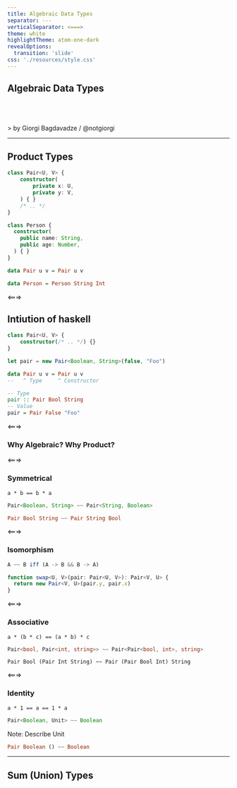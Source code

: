 ```yaml
---
title: Algebraic Data Types
separator: ---
verticalSeparator: <===>
theme: white
highlightTheme: atom-one-dark
revealOptions:
  transition: 'slide'
css: './resources/style.css'
---
```


## Algebraic Data Types

<br />
<br />
<br />
> by Giorgi Bagdavadze / @notgiorgi

---

## Product Types

```ts
class Pair<U, V> {
    constructor(
        private x: U,
        private y: V,
    ) { }
    /* .. */
}

class Person {
  constructor(
    public name: String,
    public age: Number,
  ) { }
}
```

```haskell
data Pair u v = Pair u v

data Person = Person String Int
```

<===>

## Intiution of haskell

```ts
class Pair<U, V> {
    constructor(/* .. */) {}
}

let pair = new Pair<Boolean, String>(false, "Foo")
```

```haskell
data Pair u v = Pair u v
--   ^ Type     ^ Constructor

-- Type
pair :: Pair Bool String
-- Value
pair = Pair False "Foo"
```

<===>

### Why Algebraic? Why Product?

<===>

### Symmetrical

```
a * b == b * a
```

```ts
Pair<Boolean, String> ~~ Pair<String, Boolean>
```

```haskell
Pair Bool String ~~ Pair String Bool
```

<===>

### Isomorphism

```ts
A ~~ B iff (A -> B && B -> A)
```

```ts
function swap<U, V>(pair: Pair<U, V>): Pair<V, U> {
  return new Pair<V, U>(pair.y, pair.x)  
}
```

<===>

### Associative

```
a * (b * c) == (a * b) * c
```

```csharp
Pair<bool, Pair<int, string>> ~~ Pair<Pair<bool, int>, string>
```

```
Pair Bool (Pair Int String) ~~ Pair (Pair Bool Int) String
```

<===>

### Identity

```
a * 1 == a == 1 * a
```

```ts
Pair<Boolean, Unit> ~~ Boolean
```
Note: Describe Unit
```haskell
Pair Boolean () ~~ Boolean
```

---

## Sum (Union) Types
